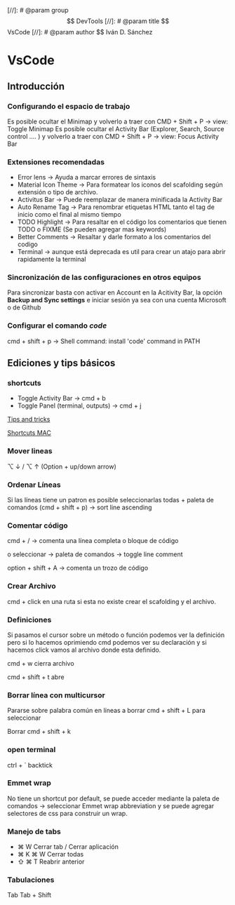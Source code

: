 [//]: # @param group $$ DevTools
[//]: # @param title $$ VsCode
[//]: # @param author $$ Iván D. Sánchez

# VsCode

## Introducción

### Configurando el espacio de trabajo

Es posible ocultar el Minimap y volverlo a traer con CMD + Shift + P -> view: Toggle Minimap
Es posible ocultar el Activity Bar (Explorer, Search, Source control .... ) y volverlo a traer con CMD + Shift + P -> view: Focus Activity Bar

### Extensiones recomendadas

- Error lens -> Ayuda a marcar errores de sintaxis
- Material Icon Theme -> Para formatear los iconos del scafolding según extensión o tipo de archivo.
- Activitus Bar -> Puede reemplazar de manera minificada la Activity Bar
- Auto Rename Tag -> Para renombrar etiquetas HTML tanto el tag de inicio como el final al mismo tiempo
- TODO Highlight -> Para resaltar en el código los comentarios que tienen TODO o FIXME (Se pueden agregar mas keywords)
- Better Comments -> Resaltar y darle formato a los comentarios del codigo
- Terminal -> aunque está deprecada es util para crear un atajo para abrir rapidamente la terminal

### Sincronización de las configuraciones en otros equipos

Para sincronizar basta con activar en Account en la Acitivity Bar, la opción **Backup and Sync settings** e iniciar sesión ya sea con una cuenta Microsoft o de Github

### Configurar el comando _code_

cmd + shift + p -> Shell command: install 'code' command in PATH

## Ediciones y tips básicos

### shortcuts

- Toggle Activity Bar -> cmd + b
- Toggle Panel (terminal, outputs) -> cmd + j

[Tips and tricks](https://code.visualstudio.com/docs/getstarted/tips-and-tricks)

[Shortcuts MAC](https://code.visualstudio.com/shortcuts/keyboard-shortcuts-macos.pdf)

### Mover lineas

⌥ ↓ / ⌥ ↑ (Option + up/down arrow)

### Ordenar Líneas

Si las líneas tiene un patron es posible seleccionarlas todas + paleta de comandos (cmd + shift + p) -> sort line ascending

### Comentar código

cmd + / -> comenta una línea completa o bloque de código

o seleccionar -> paleta de comandos -> toggle line comment

option + shift + A -> comenta un trozo de código

### Crear Archivo

cmd + click en una ruta si esta no existe crear el scafolding y el archivo.

### Definiciones

Si pasamos el cursor sobre un método o función podemos ver la definición pero si lo hacemos oprimiendo cmd podemos ver su declaración y si hacemos click vamos al archivo donde esta definido.

cmd + w cierra archivo

cmd + shift + t abre

### Borrar línea con multicursor

Pararse sobre palabra común en líneas a borrar cmd + shift + L para seleccionar

Borrar cmd + shift + k

### open terminal

ctrl + ` backtick

### Emmet wrap

No tiene un shortcut por default, se puede acceder mediante la paleta de comandos -> seleccionar Emmet wrap abbreviation y se puede agregar selectores de css para construir un wrap.

### Manejo de tabs

- ⌘ W Cerrar tab / Cerrar aplicación
- ⌘ K ⌘ W Cerrar todas
- ⇧ ⌘ T Reabrir anterior

### Tabulaciones

Tab
Tab + Shift

